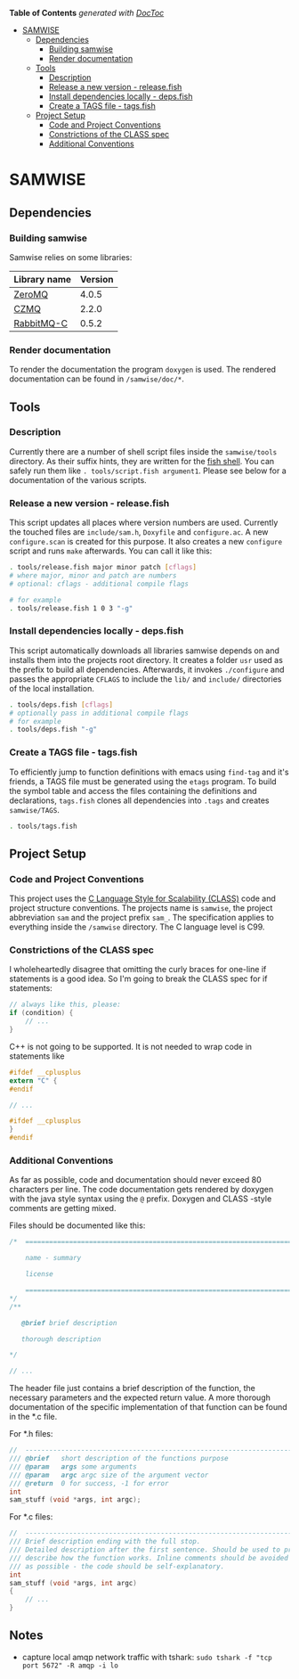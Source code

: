 <!-- START doctoc generated TOC please keep comment here to allow auto update -->
<!-- DON'T EDIT THIS SECTION, INSTEAD RE-RUN doctoc TO UPDATE -->
**Table of Contents**  *generated with [DocToc](https://github.com/thlorenz/doctoc)*

- [SAMWISE](#samwise)
  - [Dependencies](#dependencies)
    - [Building samwise](#building-samwise)
    - [Render documentation](#render-documentation)
  - [Tools](#tools)
    - [Description](#description)
    - [Release a new version - release.fish](#release-a-new-version---releasefish)
    - [Install dependencies locally - deps.fish](#install-dependencies-locally---depsfish)
    - [Create a TAGS file - tags.fish](#create-a-tags-file---tagsfish)
  - [Project Setup](#project-setup)
    - [Code and Project Conventions](#code-and-project-conventions)
    - [Constrictions of the CLASS spec](#constrictions-of-the-class-spec)
    - [Additional Conventions](#additional-conventions)

<!-- END doctoc generated TOC please keep comment here to allow auto update -->

# SAMWISE #

## Dependencies ##

### Building samwise ###

Samwise relies on some libraries:

| Library name                                       | Version |
|----------------------------------------------------|---------|
| [ZeroMQ](http://zeromq.org/)                       | 4.0.5   |
| [CZMQ](http://czmq.zeromq.org/)                    | 2.2.0   |
| [RabbitMQ-C](https://github.com/alanxz/rabbitmq-c) | 0.5.2   |


### Render documentation ###

To render the documentation the program `doxygen` is used. The rendered documentation can be found in `/samwise/doc/*`.


## Tools ##

### Description ###

Currently there are a number of shell script files inside the `samwise/tools` directory. As their suffix hints, they are written for the [fish shell](fishshell.com). You can safely run them like `. tools/script.fish argument1`. Please see below for a documentation of the various scripts.


### Release a new version - release.fish ###

This script updates all places where version numbers are used. Currently the touched files are `include/sam.h`, `Doxyfile` and `configure.ac`. A new `configure.scan` is created for this purpose. It also creates a new `configure` script and runs `make` afterwards. You can call it like this:

```bash
. tools/release.fish major minor patch [cflags]
# where major, minor and patch are numbers
# optional: cflags - additional compile flags

# for example
. tools/release.fish 1 0 3 "-g"

```


### Install dependencies locally - deps.fish ###

This script automatically downloads all libraries samwise depends on and installs them into the projects root directory. It creates a folder `usr` used as the prefix to build all dependencies. Afterwards, it invokes `./configure` and passes the appropriate `CFLAGS` to include the `lib/` and `include/` directories of the local installation.

```bash
. tools/deps.fish [cflags]
# optionally pass in additional compile flags
# for example
. tools/deps.fish "-g"
```


### Create a TAGS file - tags.fish ###

To efficiently jump to function definitions with emacs using `find-tag` and it's friends, a TAGS file must be generated using the `etags` program. To build the symbol table and access the files containing the definitions and declarations, `tags.fish` clones all dependencies into `.tags` and creates `samwise/TAGS`.

```bash
. tools/tags.fish
```



## Project Setup ##

### Code and Project Conventions ###

This project uses the [C Language Style for Scalability (CLASS)](http://rfc.zeromq.org/spec:21) code and project structure conventions. The projects name is `samwise`, the project abbreviation `sam` and the project prefix `sam_`. The specification applies to everything inside the `/samwise` directory. The C language level is C99.


### Constrictions of the CLASS spec ###

I wholeheartedly disagree that omitting the curly braces for one-line if statements is a good idea. So I'm going to break the CLASS spec for if statements:

```C
// always like this, please:
if (condition) {
    // ...
}
```

C++ is not going to be supported. It is not needed to wrap code in statements like

```C
#ifdef __cplusplus
extern "C" {
#endif

// ...

#ifdef __cplusplus
}
#endif
```

### Additional Conventions ###

As far as possible, code and documentation should never exceed 80 characters per line. The code documentation gets rendered by doxygen with the java style syntax using the `@` prefix. Doxygen and CLASS -style comments are getting mixed.

Files should be documented like this:

```C
/*  =========================================================================

    name - summary

    license

    =========================================================================
*/
/**

   @brief brief description

   thorough description

*/

// ...

```

The header file just contains a brief description of the function, the necessary parameters and the expected return value. A more thorough documentation of the specific implementation of that function can be found in the *.c file.

For *.h files:

```C
//  --------------------------------------------------------------------------
/// @brief   short description of the functions purpose
/// @param   args some arguments
/// @param   argc argc size of the argument vector
/// @return  0 for success, -1 for error
int
sam_stuff (void *args, int argc);
```

For *.c files:

```C
//  --------------------------------------------------------------------------
/// Brief description ending with the full stop.
/// Detailed description after the first sentence. Should be used to precisely
/// describe how the function works. Inline comments should be avoided as much
/// as possible - the code should be self-explanatory.
int
sam_stuff (void *args, int argc)
{
    // ...
}
```


## Notes ##

* capture local amqp network traffic with tshark: `sudo tshark -f "tcp port 5672" -R amqp -i lo`

